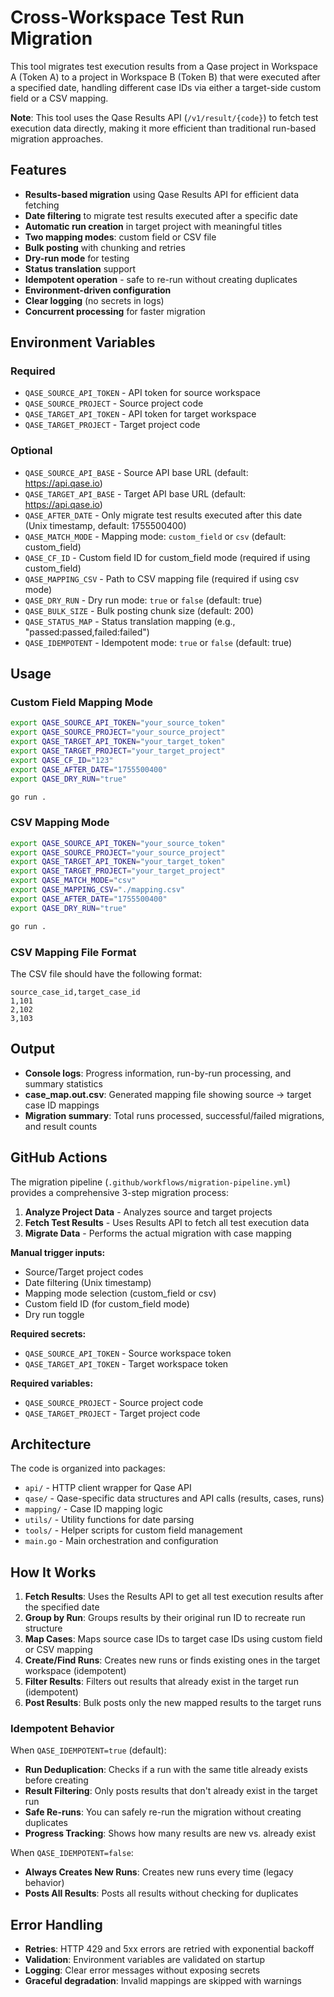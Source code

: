# Cross-Workspace Test Run Migration

This tool migrates test execution results from a Qase project in Workspace A (Token A) to a project in Workspace B (Token B) that were executed after a specified date, handling different case IDs via either a target-side custom field or a CSV mapping.

**Note**: This tool uses the Qase Results API (`/v1/result/{code}`) to fetch test execution data directly, making it more efficient than traditional run-based migration approaches.

## Features

- **Results-based migration** using Qase Results API for efficient data fetching
- **Date filtering** to migrate test results executed after a specific date
- **Automatic run creation** in target project with meaningful titles
- **Two mapping modes**: custom field or CSV file
- **Bulk posting** with chunking and retries
- **Dry-run mode** for testing
- **Status translation** support
- **Idempotent operation** - safe to re-run without creating duplicates
- **Environment-driven configuration**
- **Clear logging** (no secrets in logs)
- **Concurrent processing** for faster migration

## Environment Variables

### Required

- `QASE_SOURCE_API_TOKEN` - API token for source workspace
- `QASE_SOURCE_PROJECT` - Source project code
- `QASE_TARGET_API_TOKEN` - API token for target workspace
- `QASE_TARGET_PROJECT` - Target project code

### Optional

- `QASE_SOURCE_API_BASE` - Source API base URL (default: https://api.qase.io)
- `QASE_TARGET_API_BASE` - Target API base URL (default: https://api.qase.io)
- `QASE_AFTER_DATE` - Only migrate test results executed after this date (Unix timestamp, default: 1755500400)
- `QASE_MATCH_MODE` - Mapping mode: `custom_field` or `csv` (default: custom_field)
- `QASE_CF_ID` - Custom field ID for custom_field mode (required if using custom_field)
- `QASE_MAPPING_CSV` - Path to CSV mapping file (required if using csv mode)
- `QASE_DRY_RUN` - Dry run mode: `true` or `false` (default: true)
- `QASE_BULK_SIZE` - Bulk posting chunk size (default: 200)
- `QASE_STATUS_MAP` - Status translation mapping (e.g., "passed:passed,failed:failed")
- `QASE_IDEMPOTENT` - Idempotent mode: `true` or `false` (default: true)

## Usage

### Custom Field Mapping Mode

```bash
export QASE_SOURCE_API_TOKEN="your_source_token"
export QASE_SOURCE_PROJECT="your_source_project"
export QASE_TARGET_API_TOKEN="your_target_token"
export QASE_TARGET_PROJECT="your_target_project"
export QASE_CF_ID="123"
export QASE_AFTER_DATE="1755500400"
export QASE_DRY_RUN="true"

go run .
```

### CSV Mapping Mode

```bash
export QASE_SOURCE_API_TOKEN="your_source_token"
export QASE_SOURCE_PROJECT="your_source_project"
export QASE_TARGET_API_TOKEN="your_target_token"
export QASE_TARGET_PROJECT="your_target_project"
export QASE_MATCH_MODE="csv"
export QASE_MAPPING_CSV="./mapping.csv"
export QASE_AFTER_DATE="1755500400"
export QASE_DRY_RUN="true"

go run .
```

### CSV Mapping File Format

The CSV file should have the following format:

```csv
source_case_id,target_case_id
1,101
2,102
3,103
```

## Output

- **Console logs**: Progress information, run-by-run processing, and summary statistics
- **case_map.out.csv**: Generated mapping file showing source → target case ID mappings
- **Migration summary**: Total runs processed, successful/failed migrations, and result counts

## GitHub Actions

The migration pipeline (`.github/workflows/migration-pipeline.yml`) provides a comprehensive 3-step migration process:

1. **Analyze Project Data** - Analyzes source and target projects
2. **Fetch Test Results** - Uses Results API to fetch all test execution data
3. **Migrate Data** - Performs the actual migration with case mapping

**Manual trigger inputs:**
- Source/Target project codes
- Date filtering (Unix timestamp)
- Mapping mode selection (custom_field or csv)
- Custom field ID (for custom_field mode)
- Dry run toggle

**Required secrets:**
- `QASE_SOURCE_API_TOKEN` - Source workspace token
- `QASE_TARGET_API_TOKEN` - Target workspace token

**Required variables:**
- `QASE_SOURCE_PROJECT` - Source project code
- `QASE_TARGET_PROJECT` - Target project code

## Architecture

The code is organized into packages:

- `api/` - HTTP client wrapper for Qase API
- `qase/` - Qase-specific data structures and API calls (results, cases, runs)
- `mapping/` - Case ID mapping logic
- `utils/` - Utility functions for date parsing
- `tools/` - Helper scripts for custom field management
- `main.go` - Main orchestration and configuration

## How It Works

1. **Fetch Results**: Uses the Results API to get all test execution results after the specified date
2. **Group by Run**: Groups results by their original run ID to recreate run structure
3. **Map Cases**: Maps source case IDs to target case IDs using custom field or CSV mapping
4. **Create/Find Runs**: Creates new runs or finds existing ones in the target workspace (idempotent)
5. **Filter Results**: Filters out results that already exist in the target run (idempotent)
6. **Post Results**: Bulk posts only the new mapped results to the target runs

### Idempotent Behavior

When `QASE_IDEMPOTENT=true` (default):
- **Run Deduplication**: Checks if a run with the same title already exists before creating
- **Result Filtering**: Only posts results that don't already exist in the target run
- **Safe Re-runs**: You can safely re-run the migration without creating duplicates
- **Progress Tracking**: Shows how many results are new vs. already exist

When `QASE_IDEMPOTENT=false`:
- **Always Creates New Runs**: Creates new runs every time (legacy behavior)
- **Posts All Results**: Posts all results without checking for duplicates

## Error Handling

- **Retries**: HTTP 429 and 5xx errors are retried with exponential backoff
- **Validation**: Environment variables are validated on startup
- **Logging**: Clear error messages without exposing secrets
- **Graceful degradation**: Invalid mappings are skipped with warnings

